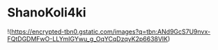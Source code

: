 # ShanoKoli4ki

!(https://encrypted-tbn0.gstatic.com/images?q=tbn:ANd9GcS7U9nvx-FQtDGDMFwO-LLYmIGYwu_g_OqYCqDzqyK2p6638VlK)

